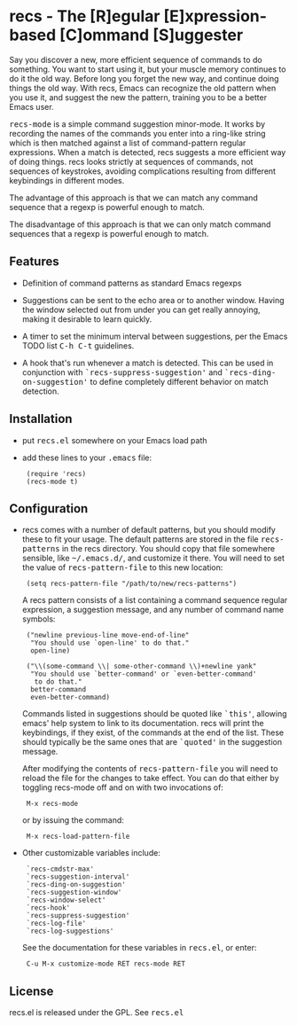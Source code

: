 # recs - The [R]egular [E]xpression-based [C]ommand [S]uggester

Say you discover a new, more efficient sequence of commands to do
something.  You want to start using it, but your muscle memory
continues to do it the old way.  Before long you forget the new
way, and continue doing things the old way.  With recs, Emacs can
recognize the old pattern when you use it, and suggest the new the
pattern, training you to be a better Emacs user.

<tt>recs-mode</tt> is a simple command suggestion minor-mode.  It
works by recording the names of the commands you enter into a
ring-like string which is then matched against a list of
command-pattern regular expressions.  When a match is detected, recs
suggests a more efficient way of doing things.  recs looks strictly at
sequences of commands, not sequences of keystrokes, avoiding
complications resulting from different keybindings in different modes.

The advantage of this approach is that we can match any command
sequence that a regexp is powerful enough to match.

The disadvantage of this approach is that we can only match command
sequences that a regexp is powerful enough to match.

## Features

 - Definition of command patterns as standard Emacs regexps

 - Suggestions can be sent to the echo area or to another window.
   Having the window selected out from under you can get really
   annoying, making it desirable to learn quickly.

 - A timer to set the minimum interval between suggestions, per the
   Emacs TODO list <tt>C-h C-t</tt> guidelines.

 - A hook that's run whenever a match is detected. This can be used in
   conjunction with <tt>\`recs-suppress-suggestion'</tt> and
   <tt>\`recs-ding-on-suggestion'</tt> to define completely different
   behavior on match detection.

## Installation

 - put <tt>recs.el</tt> somewhere on your Emacs load path

 - add these lines to your <tt>.emacs</tt> file:

        (require 'recs)
        (recs-mode t)

## Configuration

 - recs comes with a number of default patterns, but you should modify
   these to fit your usage.  The default patterns are stored in the
   file <tt>recs-patterns</tt> in the recs directory.  You should copy
   that file somewhere sensible, like <tt>~/.emacs.d/</tt>, and
   customize it there.  You will need to set the value of
   <tt>recs-pattern-file</tt> to this new location:

        (setq recs-pattern-file "/path/to/new/recs-patterns")

   A recs pattern consists of a list containing a command sequence
   regular expression, a suggestion message, and any number of command
   name symbols:

        ("newline previous-line move-end-of-line"
         "You should use `open-line' to do that."
         open-line)

        ("\\(some-command \\| some-other-command \\)+newline yank"
         "You should use `better-command' or `even-better-command'
          to do that."
         better-command
         even-better-command)

   Commands listed in suggestions should be quoted like
   <tt>\`this'</tt>, allowing emacs' help system to link to its
   documentation.  recs will print the keybindings, if they exist, of
   the commands at the end of the list.  These should typically be the
   same ones that are <tt>\`quoted'</tt> in the suggestion message.

   After modifying the contents of <tt>recs-pattern-file</tt> you will
   need to reload the file for the changes to take effect.  You can do
   that either by toggling recs-mode off and on with two invocations
   of:

        M-x recs-mode

   or by issuing the command:

        M-x recs-load-pattern-file

 - Other customizable variables include:

        `recs-cmdstr-max'
        `recs-suggestion-interval'
        `recs-ding-on-suggestion'
        `recs-suggestion-window'
        `recs-window-select'
        `recs-hook'
        `recs-suppress-suggestion'
        `recs-log-file'
        `recs-log-suggestions'

   See the documentation for these variables in <tt>recs.el</tt>, or
   enter:

        C-u M-x customize-mode RET recs-mode RET

## License

recs.el is released under the GPL. See <tt>recs.el</tt>
